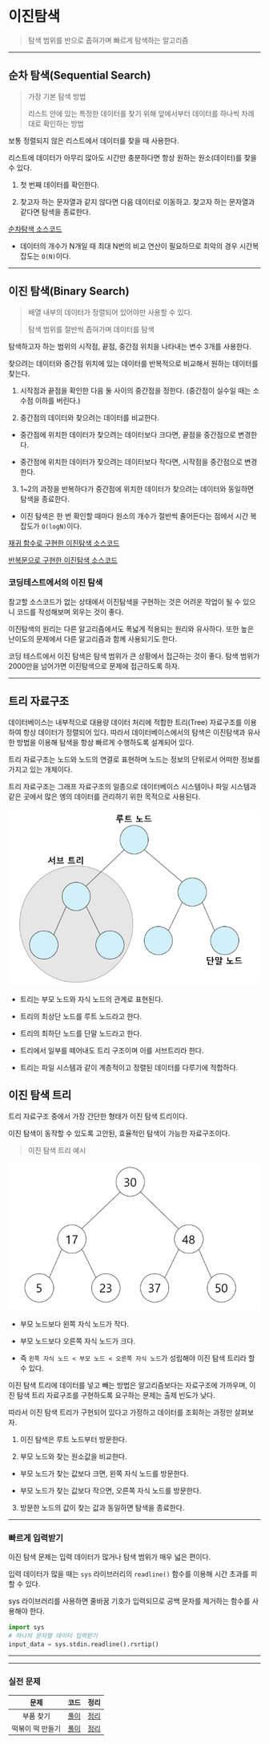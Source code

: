 # 이진탐색

> 탐색 범위를 반으로 좁혀가며 빠르게 탐색하는 알고리즘

---

## 순차 탐색(Sequential Search)

> 가장 기본 탐색 방법
>
> 리스트 안에 있는 특정한 데이터를 찾기 위해 앞에서부터 데이터를 하나씩 차례대로 확인하는 방법

보통 정렬되지 않은 리스트에서 데이터를 찾을 때 사용한다.

리스트에 데이터가 아무리 많아도 시간만 충분하다면 항상 원하는 원소(데이터)를 찾을 수 있다.

1. 첫 번째 데이터를 확인한다.

2. 찾고자 하는 문자열과 같지 않다면 다음 데이터로 이동하고. 찾고자 하는 문자열과 같다면 탐색을 종료한다.

[순차탐색 소스코드](./example/ex6_sequential.py)

- 데이터의 개수가 N개일 때 최대 N번의 비교 연산이 필요하므로 최악의 경우 시간복잡도는 `O(N)`이다.

---

## 이진 탐색(Binary Search)

> 배열 내부의 데이터가 정렬되어 있어야만 사용할 수 있다.
>
> 탐색 범위를 절반씩 좁혀가며 데이터를 탐색

탐색하고자 하는 범위의 시작점, 끝점, 중간점 위치을 나타내는 변수 3개를 사용한다.

찾으려는 데이터와 중간점 위치에 있는 데이터를 반복적으로 비교해서 원하는 데이터를 찾는다.

1. 시작점과 끝점을 확인한 다음 둘 사이의 중간점을 정한다. (중간점이 실수일 때는 소수점 이하를 버린다.)

2. 중간점의 데이터와 찾으려는 데이터를 비교한다.

- 중간점에 위치한 데이터가 찾으려는 데이터보다 크다면, 끝점을 중간점으로 변경한다.

- 중간점에 위치한 데이터가 찾으려는 데이터보다 작다면, 시작점을 중간점으로 변경한다.

3. 1~2의 과정을 반복하다가 중간점에 위치한 데이터가 찾으려는 데이터와 동일하면 탐색을 종료한다.

- 이진 탐색은 한 번 확인할 때마다 원소의 개수가 절반씩 줄어든다는 점에서 시간 복잡도가 `O(logN)`이다.

[재귀 함수로 구현한 이진탐색 소스코드](./example/ex6_binary_recursion.py)

[반복문으로 구현한 이진탐색 소스코드](./example/ex6_binary_iteration.py)

### 코딩테스트에서의 이진 탐색

참고할 소스코드가 없는 상태에서 이진탐색을 구현하는 것은 어려운 작업이 될 수 있으니 코드를 작성해보며 외우는 것이 좋다.

이진탐색의 원리는 다른 알고리즘에서도 폭넓게 적용되는 원리와 유사하다. 또한 높은 난이도의 문제에서 다른 알고리즘과 함께 사용되기도 한다.

코딩 테스트에서 이진 탐색은 탐색 범위가 큰 상황에서 접근하는 것이 좋다. 탐색 범위가 2000만을 넘어가면 이진탐색으로 문제에 접근하도록 하자.

---

## 트리 자료구조

데이터베이스는 내부적으로 대용량 데이터 처리에 적합한 트리(Tree) 자료구조를 이용하여 항상 데이터가 정렬되어 있다. 따라서 데이터베이스에서의 탐색은 이진탐색과 유사한 방법을 이용해 탐색을 항상 빠르게 수행하도록 설계되어 있다.

트리 자료구조는 노드와 노드의 연결로 표현하며 노드는 정보의 단위로서 어떠한 정보를 가지고 있는 개체이다.

트리 자료구조는 그래프 자료구조의 일종으로 데이터베이스 시스템이나 파일 시스템과 같은 곳에서 많은 엥의 데이터를 관리하기 위한 목적으로 사용된다.

![트리](./images/tree.png)

- 트리는 부모 노드와 자식 노드의 관계로 표현된다.

- 트리의 최상단 노드를 루트 노드라고 한다.

- 트리의 최하단 노드를 단말 노드라고 한다.

- 트리에서 일부를 떼어내도 트리 구조이며 이를 서브트리라 한다.

- 트리는 파일 시스템과 같이 계층적이고 정렬된 데이터를 다루기에 적합하다.

## 이진 탐색 트리

트리 자료구조 중에서 가장 간단한 형태가 이진 탐색 트리이다.

이진 탐색이 동작할 수 있도록 고안된, 효율적인 탐색이 가능한 자료구조이다.

> 이진 탐색 트리 예시

![이진탐색트리예시](./images/tree_binary.png)

- 부모 노드보다 왼쪽 자식 노드가 작다.

- 부모 노드보다 오른쪽 자식 노드가 크다.

- 즉 `왼쪽 자식 노드 < 부모 노드 < 오른쪽 자식 노드`가 성립해야 이진 탐색 트리라 할 수 있다.

이진 탐색 트리에 데이터를 넣고 빼는 방법은 알고리즘보다는 자료구조에 가까우며, 이진 탐색 트리 자료구조를 구현하도록 요구하는 문제는 출제 빈도가 낮다.

따라서 이진 탐색 트리가 구현되어 있다고 가정하고 데이터를 조회하는 과정만 살펴보자.

1. 이진 탐색은 루트 노드부터 방문한다.

2. 부모 노드와 찾는 원소값을 비교한다.

- 부모 노드가 찾는 값보다 크면, 왼쪽 자식 노드를 방문한다.

- 부모 노드가 찾는 값보다 작으면, 오른쪽 자식 노드를 방문한다.

3. 방문한 노드의 값이 찾는 값과 동일하면 탐색을 종료한다.

---

### 빠르게 입력받기

이진 탐색 문제는 입력 데이터가 많거나 탐색 범위가 매우 넓은 편이다.

입력 데이터가 많을 때는 `sys` 라이브러리의 `readline()` 함수를 이용해 시간 초과를 피할 수 있다.

sys 라이브러리를 사용하면 줄바꿈 기호가 입력되므로 공백 문자를 제거하는 함수를 사용해야 한다.

```python
import sys
# 하나의 문자열 데이터 입력받기
input_data = sys.stdin.readline().rsrtip()
```

---

---

### 실전 문제

|       문제       |           코드           |             정리             |
| :--------------: | :----------------------: | :--------------------------: |
|    부품 찾기     | [풀이](./example/6-1.py) | [정리](./example/6-1_sol.md) |
| 떡볶이 떡 만들기 | [풀이](./example/6-2.py) | [정리](./example/6-2_sol.md) |
